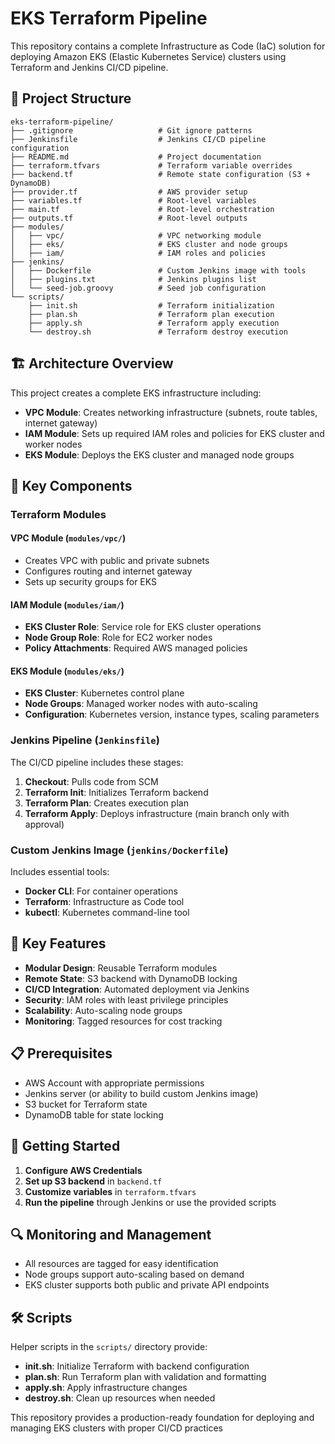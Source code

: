 # EKS Terraform Pipeline

This repository contains a complete Infrastructure as Code (IaC) solution for deploying Amazon EKS (Elastic Kubernetes Service) clusters using Terraform and Jenkins CI/CD pipeline.

## 📁 Project Structure

```
eks-terraform-pipeline/
├── .gitignore                   # Git ignore patterns
├── Jenkinsfile                  # Jenkins CI/CD pipeline configuration
├── README.md                    # Project documentation
├── terraform.tfvars             # Terraform variable overrides
├── backend.tf                   # Remote state configuration (S3 + DynamoDB)
├── provider.tf                  # AWS provider setup
├── variables.tf                 # Root-level variables
├── main.tf                      # Root-level orchestration
├── outputs.tf                   # Root-level outputs
├── modules/
│   ├── vpc/                     # VPC networking module
│   ├── eks/                     # EKS cluster and node groups
│   ├── iam/                     # IAM roles and policies
├── jenkins/
│   ├── Dockerfile               # Custom Jenkins image with tools
│   ├── plugins.txt              # Jenkins plugins list
│   └── seed-job.groovy          # Seed job configuration
└── scripts/
    ├── init.sh                  # Terraform initialization
    ├── plan.sh                  # Terraform plan execution
    ├── apply.sh                 # Terraform apply execution
    └── destroy.sh               # Terraform destroy execution
```

## 🏗️ Architecture Overview

This project creates a complete EKS infrastructure including:

- **VPC Module**: Creates networking infrastructure (subnets, route tables, internet gateway)
- **IAM Module**: Sets up required IAM roles and policies for EKS cluster and worker nodes
- **EKS Module**: Deploys the EKS cluster and managed node groups

## 🚀 Key Components

### Terraform Modules

#### VPC Module (`modules/vpc/`)
- Creates VPC with public and private subnets
- Configures routing and internet gateway
- Sets up security groups for EKS

#### IAM Module (`modules/iam/`)
- **EKS Cluster Role**: Service role for EKS cluster operations
- **Node Group Role**: Role for EC2 worker nodes
- **Policy Attachments**: Required AWS managed policies

#### EKS Module (`modules/eks/`)
- **EKS Cluster**: Kubernetes control plane
- **Node Groups**: Managed worker nodes with auto-scaling
- **Configuration**: Kubernetes version, instance types, scaling parameters

### Jenkins Pipeline (`Jenkinsfile`)

The CI/CD pipeline includes these stages:

1. **Checkout**: Pulls code from SCM
2. **Terraform Init**: Initializes Terraform backend
3. **Terraform Plan**: Creates execution plan
4. **Terraform Apply**: Deploys infrastructure (main branch only with approval)

### Custom Jenkins Image (`jenkins/Dockerfile`)

Includes essential tools:
- **Docker CLI**: For container operations
- **Terraform**: Infrastructure as Code tool
- **kubectl**: Kubernetes command-line tool

## 🔧 Key Features

- **Modular Design**: Reusable Terraform modules
- **Remote State**: S3 backend with DynamoDB locking
- **CI/CD Integration**: Automated deployment via Jenkins
- **Security**: IAM roles with least privilege principles
- **Scalability**: Auto-scaling node groups
- **Monitoring**: Tagged resources for cost tracking

## 📋 Prerequisites

- AWS Account with appropriate permissions
- Jenkins server (or ability to build custom Jenkins image)
- S3 bucket for Terraform state
- DynamoDB table for state locking

## 🚀 Getting Started

1. **Configure AWS Credentials**
2. **Set up S3 backend** in `backend.tf`
3. **Customize variables** in `terraform.tfvars`
4. **Run the pipeline** through Jenkins or use the provided scripts

## 🔍 Monitoring and Management

- All resources are tagged for easy identification
- Node groups support auto-scaling based on demand
- EKS cluster supports both public and private API endpoints

## 🛠️ Scripts

Helper scripts in the `scripts/` directory provide:
- **init.sh**: Initialize Terraform with backend configuration
- **plan.sh**: Run Terraform plan with validation and formatting
- **apply.sh**: Apply infrastructure changes
- **destroy.sh**: Clean up resources when needed

This repository provides a production-ready foundation for deploying and managing EKS clusters with proper CI/CD practices
